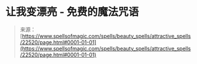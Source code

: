 <!--yml

category: 未分类

date: 2024-06-12 19:06:52

-->

# 让我变漂亮 - 免费的魔法咒语

> 来源：[https://www.spellsofmagic.com/spells/beauty_spells/attractive_spells/22520/page.html#0001-01-01](https://www.spellsofmagic.com/spells/beauty_spells/attractive_spells/22520/page.html#0001-01-01)
